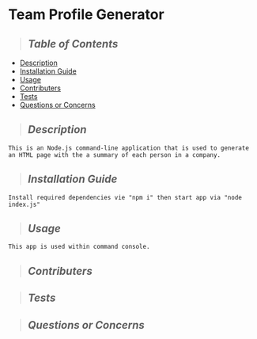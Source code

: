  
# Team Profile Generator


> ## *Table of Contents*
* [Description](#description)
* [Installation Guide](#installation)
* [Usage](#usage)
* [Contributers](#contributing)
* [Tests](#tests)
* [Questions or Concerns](#questions)

> ## *Description*
    This is an Node.js command-line application that is used to generate an HTML page with the a summary of each person in a company.
> ## *Installation Guide*
    Install required dependencies vie "npm i" then start app via "node index.js"
> ## *Usage*
    This app is used within command console.
> ## *Contributers*
    
> ## *Tests*
    
> ## *Questions or Concerns*
    
